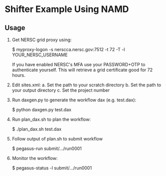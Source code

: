 Shifter Example Using NAMD
===========================

Usage
-----
1. Get NERSC grid proxy using:

    $ myproxy-logon -s nerscca.nersc.gov:7512 -t 72 -T -l YOUR_NERSC_USERNAME

   If you have enabled NERSC's MFA use your PASSWORD+OTP to authenticate yourself. This will retrieve a grid certificate good for 72 hours.

2. Edit sites.xml:
    a. Set the path to your scratch directory
    b. Set the path to your output directory
    c. Set the project number

3. Run daxgen.py to generate the workflow dax (e.g. test.dax):

    $ python daxgen.py test.dax

4. Run plan\_dax.sh to plan the workflow:

    $ ./plan_dax.sh test.dax

5. Follow output of plan.sh to submit workflow

    $ pegasus-run submit/.../run0001

6. Monitor the workflow:

    $ pegasus-status -l submit/.../run0001

